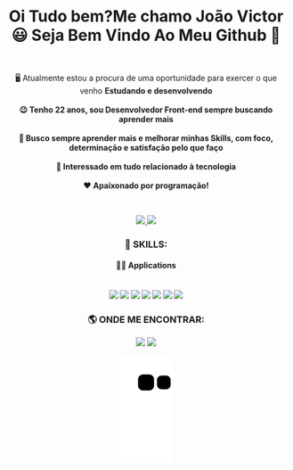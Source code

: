 <div>
  <h1 align="center">Oi Tudo bem?Me chamo João Victor 😃 Seja Bem Vindo Ao Meu Github 👋</h1>
  <div align="center">
 
  <br>
  <div>
    <!---->
     <p>
        🖥️ Atualmente estou a procura de uma oportunidade para exercer o que venho <b>Estudando e desenvolvendo<b> <br> <br> 
        😉 Tenho 22 anos, sou Desenvolvedor Front-end sempre buscando aprender mais<br><br>
        🔭 Busco sempre aprender mais e melhorar minhas Skills, com foco, determinação e satisfação pelo que faço<br><br>
        🤔 Interessado em tudo relacionado à tecnologia</b><br><br>
        ❤️ <b>Apaixonado por programação!</b><br>
      </p>
    <!---->
 
  </a><br>
 
</div>


<!-- <h1 align="center"> 
  Trybe
</h1>

<p align="center"><i>"A Trybe é uma escola do futuro para qualquer pessoa que deseja construir uma carreira de sucesso em tecnologia. Como estudante a pessoa ainda tem a opção de pagar os estudos apenas quando estiver formada e com um bom trabalho."</i></p> -->

<div align="center">
  <a href="https://github.com/joao-leal12">
    <img height="150em" src="https://github-readme-stats.vercel.app/api?username=joao-leal12&count_private=true&include_all_commits=true&show_icons=true&theme=dark&hide_border=false&show_owner=true"/>
    <img height="150em" src="https://github-readme-stats.vercel.app/api/top-langs/?username=joao-leal12&theme=dark&hide_border=false&&layout=compact"/>
  </a>
</div>
 <h3>🚀 SKILLS:</h3>
  <h4>👨‍💻 Applications</h4>
<div align="center" valign="top"><br>
 
  <img src="https://img.shields.io/badge/Bootstrap-563D7C?style=for-the-badge&logo=bootstrap&logoColor=white">
  <img src="https://img.shields.io/badge/CSS-239120?&style=for-the-badge&logo=css3&logoColor=white"> 
  <img src="https://img.shields.io/badge/HTML5-E34F26?style=for-the-badge&logo=html5&logoColor=white">
  <img src="https://img.shields.io/badge/JavaScript-323330?style=for-the-badge&logo=javascript&logoColor=F7DF1E">
  <img src="https://img.shields.io/badge/MySQL-005C84?style=for-the-badge&logo=mysql&logoColor=whitee">
  <img src="https://img.shields.io/badge/React-20232A?style=for-the-badge&logo=react&logoColor=61DAFB">
  <img src="https://img.shields.io/badge/Sass-CC6699?style=for-the-badge&logo=sass&logoColor=white">
 
 


 
 
  
<!--   <img align="center" alt="github" height="30" width="40" src="https://raw.githubusercontent.com/devicons/devicon/master/icons/github/github-original.svg"> -->
 

<div align="center">
   <h3>🌎 ONDE ME ENCONTRAR:</h3>
  <a href="https://www.linkedin.com/in/joão-victor-ba2b32225" target="_blank"><img src="https://img.shields.io/badge/-LinkedIn-%230077B5?style=for-the-badge&logo=linkedin&logoColor=white" target="_blank"></a> 
  <a href="mailto:joaovictorleal080415@gmail.com" target="_blank"><img src="https://img.shields.io/badge/-Gmail-%23333?style=for-the-badge&logo=gmail&logoColor=white"></a>
</div>

<div align="center">
  
  ![snake gif](https://github.com/joao-leal12/joao-leal12/blob/output/github-contribution-grid-snake.svg)
  
</div>


  
</div>

